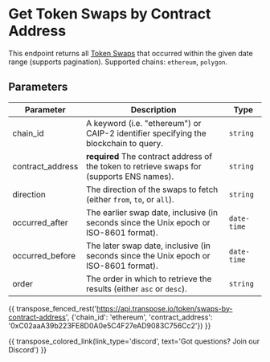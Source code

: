 # Get Token Swaps by Contract Address

This endpoint returns all [Token Swaps](../models/token_swap_model.md) that occurred within the given date range (supports pagination). Supported chains: `ethereum`, `polygon`.

## Parameters
| Parameter     | Description                                                                          | Type     | 
|---------------|--------------------------------------------------------------------------------------|----------|
| chain_id      | A keyword (i.e. "ethereum") or CAIP-2 identifier specifying the blockchain to query. | `string` | 
| contract_address | **required** The contract address of the token to retrieve swaps for (supports ENS names).    | `string` | 
| direction | The direction of the swaps to fetch (either `from`, `to`, or `all`).    | `string` | 
| occurred_after | The earlier swap date, inclusive (in seconds since the Unix epoch or ISO-8601 format).    | `date-time` | 
| occurred_before | The later swap date, inclusive (in seconds since the Unix epoch or ISO-8601 format).    | `date-time` | 
| order | The order in which to retrieve the results (either `asc` or `desc`).    | `string` | 

{{ transpose_fenced_rest('https://api.transpose.io/token/swaps-by-contract-address', {'chain_id': 'ethereum', 'contract_address': '0xC02aaA39b223FE8D0A0e5C4F27eAD9083C756Cc2'}) }}

{{ transpose_colored_link(link_type='discord', text='Got questions?  Join our Discord') }}
